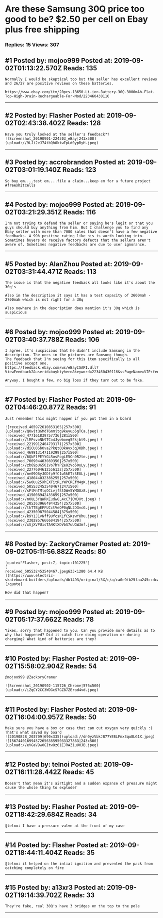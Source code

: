 # Are these Samsung 30Q price too good to be? $2.50 per cell on Ebay plus free shipping

### Replies: 15 Views: 307

## \#1 Posted by: mojoo999 Posted at: 2019-09-02T01:13:22.570Z Reads: 135

```
Normally I would be skeptical too but the seller has excellent reviews and 26/27 are positive reviews on these batteries. 

https://www.ebay.com/itm/20pcs-18650-Li-ion-Battery-30Q-3000mAh-Flat-Top-High-Drain-Rechargeable-For-Mod/223460430116
```

---
## \#2 Posted by: Flasher Posted at: 2019-09-02T02:43:38.402Z Reads: 128

```
Have you truly looked at the seller's feedback??
![Screenshot_20190901-224303_eBay|243x500](upload://9LJi2eJ74tbQh0ktwEpLd0ypByH.jpeg)
```

---
## \#3 Posted by: accrobrandon Posted at: 2019-09-02T03:01:19.140Z Reads: 123

```
So buy em....test em....file a claim...keep em for a future project #freeshitcells
```

---
## \#4 Posted by: mojoo999 Posted at: 2019-09-02T03:21:29.351Z Reads: 116

```
I'm not trying to defend the seller or saying he's legit or that you guys should buy anything from him. But I challenge you to find any Ebay seller with more than 7000 sales that doesn't have a few negative feedbacks. A 99% positive rating like his is worth looking into. Sometimes buyers do receive factory defects that the sellers aren't aware of. Sometimes negative feedbacks are due to user ignorance.
```

---
## \#5 Posted by: AlanZhou Posted at: 2019-09-02T03:31:44.471Z Reads: 113

```
The issue is that the negative feedback all looks like it's about the 30q's

Also in the description it says it has a test capacity of 2600mah - 2700mah which is not right for a 30q

Also nowhere in the description does mention it's 30q which is suspicious
```

---
## \#6 Posted by: mojoo999 Posted at: 2019-09-02T03:40:37.788Z Reads: 106

```
I agree, it's suspicious that he didn't include Samsung in the description. The ones in the pictures are Samsung though.
The feedback that I'm seeing for this item specifically is all positive except one. 
https://feedback.ebay.com/ws/eBayISAPI.dll?ViewFeedback2&userid=buybtyhere&keyword=223460430116&ssPageName=VIP:feedback&ftab=FeedbackForItem&rt=nc&_trksid=p2047675.l8422

Anyway, I bought a few, no big loss if they turn out to be fake.
```

---
## \#7 Posted by: Flasher Posted at: 2019-09-02T04:46:20.877Z Reads: 91

```
Just remember this might happen if you put them in a board

![received_465972610853165|257x500](upload://q0wjtQGMdTGmmjtg9keyup5gTCa.jpeg) ![received_477161839757736|281x500](upload://lMPsvoNb9TCo4Jywboeq5Ekjbt9.jpeg) ![received_2219912404793171|257x500](upload://diCU0SbOva2PkQtODkWyx3qJ0Dh.jpeg) ![received_469813147119299|257x500](upload://6QbFlPEYYGLRosFogLE5Cn9R2te.jpeg) ![received_706904403089350|257x500](upload://zb69pUG5O1Vo7hYPZe82Vo50uLy.jpeg) ![received_2277604612556132|257x500](upload://ne09Q6yJODfp9fC1w5kETzSEULj.jpeg) ![received_418044032386255|257x500](upload://5w0Uu25XhEXTitRLYWPCREfM4gK.jpeg) ![received_505532453540467|247x500](upload://sPtMnTMtqOCivjfSlDWv5YMO8z8.jpeg) ![received_415008942433659|257x500](upload://n0UL3YQWRKEudw8L4xC7jOWJXt.jpeg) ![received_2053639664944354|257x500](upload://tkTTBgEPFUCctVeQP0qNL2D3vcG.jpeg) ![received_423509875044584|375x500](upload://k9Y1J1vNff9UfcsKLfCSKzwY8hu.jpeg) ![received_2302857666604194|257x500](upload://xSjXVPUisTANKtXDVbS7uUGW3mf.jpeg)
```

---
## \#8 Posted by: ZackoryCramer Posted at: 2019-09-02T05:11:56.882Z Reads: 80

```
[quote="Flasher, post:7, topic:101225"]
[
received_505532453540467.jpeg633×1280 64.4 KB
](https://www.electric-skateboard.builders/uploads/db1493/original/3X/c/a/ca0e9fb25faa245ccdca9c4e2eb3301f978fb252.jpeg)
[/quote]

How did that happen?
```

---
## \#9 Posted by: mojoo999 Posted at: 2019-09-02T05:17:37.662Z Reads: 78

```
Yikes, sorry that happened to you. Can you provide more details as to why that happened? Did it catch fire doing operation or during charging? What kind of batteries are they?
```

---
## \#10 Posted by: Flasher Posted at: 2019-09-02T15:58:02.904Z Reads: 54

```
@mojoo999 @ZackoryCramer

![Screenshot_20190902-115726_Chrome|576x500](upload://iZqCY2CC3WDGcS7GZ87ZErad4vd.jpeg)
```

---
## \#11 Posted by: Flasher Posted at: 2019-09-02T16:04:00.957Z Reads: 50

```
Make sure you have a box or case that can cut oxygen very quickly :) 
That's what saved my board
![20190828_203709|690x335](upload://dn0yzVbkJB77YEBLFmx3qu8LG1X.jpeg) 
![15674401699457265638595033327863|243x500](upload://eVGaV9w0GItw8z01EJRAZ1uU0JB.jpeg)
```

---
## \#12 Posted by: telnoi Posted at: 2019-09-02T16:11:28.442Z Reads: 45

```
Doesn't that mean it's airtight and a sudden expanse of pressure might cause the whole thing to explode?
```

---
## \#13 Posted by: Flasher Posted at: 2019-09-02T18:42:29.684Z Reads: 34

```
@telnoi I have a pressure valve at the front of my case
```

---
## \#14 Posted by: Flasher Posted at: 2019-09-02T18:44:11.404Z Reads: 35

```
@telnoi it helped on the intial ignition and prevented the pack from catching completely on fire
```

---
## \#15 Posted by: a13xr3 Posted at: 2019-09-02T19:14:39.702Z Reads: 33

```
They're fake, real 30Q's have 3 bridges on the top to the pole
```

---
